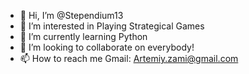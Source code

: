 - 👋 Hi, I’m @Stependium13
- 👀 I’m interested in Playing Strategical Games
- 🌱 I’m currently learning Python
- 💞️ I’m looking to collaborate on everybody!
- 📫 How to reach me Gmail: Artemiy.zami@gmail.com

